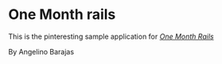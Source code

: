 # One Month rails

This is the pinteresting sample application for
[*One Month Rails*](http://onemonthrails.com)

By Angelino Barajas